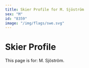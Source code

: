 ```yaml
---
title: Skier Profile for M. Sjöström
sex: "M"
id: "8359"
image: "/img/flags/swe.svg" 
---
```


# Skier Profile

This page is for: M. Sjöström.
    